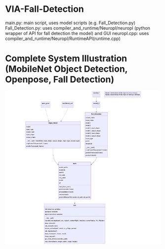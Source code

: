 # VIA-Fall-Detection

main.py: main script, uses model scripts (e.g. Fall_Detection.py)
Fall_Detection.py: uses compiler_and_runtime/Neuropl/neuropl (python wrapper of API for fall detection the model) and GUI
neuropl.cpp: uses compiler_and_runtime/Neuropl/RuntimeAPI(runtime.cpp)

# Complete System Illustration (MobileNet Object Detection, Openpose, Fall Detection)
![Systemillustration](mermaid-diagram-2023-07-18-134540.png)

